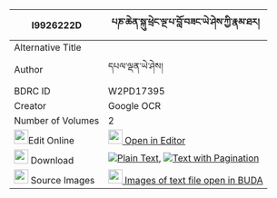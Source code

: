 |I9926222D|པཎ་ཆེན་སྐུ་ཕྲེང་ལྔ་པ་བློ་བཟང་ཡེ་ཤེས་ཀྱི་རྣམ་ཐར། 
| --- | --- 
|Alternative Title |
|Author| དཔལ་ལྡན་ཡེ་ཤེས།
|BDRC ID | W2PD17395
|Creator | Google OCR
|Number of Volumes| 2
|<img width="25" src="https://img.icons8.com/color/25/000000/edit-property.png">Edit Online| [<img width="25" src="https://avatars.githubusercontent.com/u/45091458?s=200&v=4"> Open in Editor](http://editor.openpecha.org/I9926222D)
|<img width="25" src="https://img.icons8.com/fluent/48/000000/download-2.png"/>  Download | [![](https://img.icons8.com/color/20/000000/txt.png)Plain Text](https://github.com/Openpecha/I9926222D/releases/download/v2/penchen_kutreng_ngapa_lozang_y_plain_I9926222D.zip), [![](https://img.icons8.com/color/20/000000/txt.png)Text with Pagination](https://github.com/Openpecha/I9926222D/releases/download/v2/penchen_kutreng_ngapa_lozang_y_pages_I9926222D.zip)
|<img width="25" src="https://img.icons8.com/plasticine/100/000000/pictures-folder.png"/>  Source Images | [<img width="25" src="https://library.bdrc.io/icons/BUDA-small.svg"> Images of text file open in BUDA](https://library.bdrc.io/show/bdr:W2PD17395)